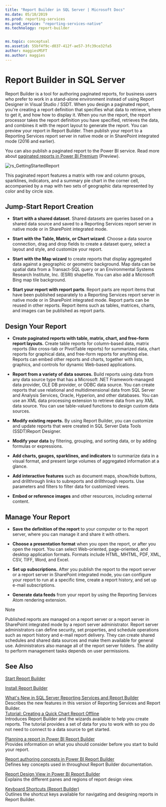 ```yaml
---
title: "Report Builder in SQL Server | Microsoft Docs"
ms.date: 05/10/2019
ms.prod: reporting-services
ms.prod_service: "reporting-services-native"
ms.technology: report-builder


ms.topic: conceptual
ms.assetid: 55bf4f9c-d037-412f-ae57-3fc39ce32fa5
author: maggiesMSFT
ms.author: maggies
---
```

# Report Builder in SQL Server

 Report Builder is a tool for authoring paginated reports, for business users who prefer to work in a stand-alone environment instead of using Report Designer in Visual Studio / SSDT.  When you design a paginated report, you're creating a report definition that specifies what data to retrieve, where to get it, and how how to display it. When you run the report, the report processor takes the report definition you have specified, retrieves the data, and combines it with the report layout to generate the report. You can preview your report in Report Builder. Then publish your report to a Reporting Services report server in native mode or in SharePoint integrated mode (2016 and earlier). 

You can also publish a paginated report to the Power BI service. Read more about [paginated reports in Power BI Premium](https://docs.microsoft.com/power-bi/paginated-reports-report-builder-power-bi) (Preview).
  
 ![rs_GettingStartedReport](../../reporting-services/report-builder/media/rs-gettingstartedreport.png "rs_GettingStartedReport")  
  
 This paginated report features a matrix with row and column groups, sparklines, indicators, and a summary pie chart in the corner cell, accompanied by a map with two sets of geographic data represented by color and by circle size.  
  
##  <a name="JumpStartReptCreation"></a> Jump-Start Report Creation  
  
-   **Start with a shared dataset**. Shared datasets are queries based on a shared data source and saved to a Reporting Services report server in native mode or  in SharePoint integrated mode.  
  
-   **Start with the Table, Matrix, or Chart wizard**. Choose a data source connection, drag and drop fields to create a dataset query, select a layout and style, and customize your report.  
  
-   **Start with the Map wizard** to create reports that display aggregated data against a geographic or geometric background. Map data can be spatial data from a Transact-SQL query or an Environmental Systems Research Institute, Inc. (ESRI) shapefile. You can also add a Microsoft Bing map tile background.  
  
-   **Start your report with report parts**. Report parts are report items that have been published separately to a Reporting Services report server in native mode or  in SharePoint integrated mode. Report parts can be reused in other reports. Report items such as tables, matrices, charts, and images can be published as report parts.  
  
##  <a name="DesignRept"></a> Design Your Report  
  
-   **Create paginated reports with table, matrix, chart, and free-form report layouts.** Create table reports for column-based data, matrix reports (like cross-tab or PivotTable reports) for summarized data, chart reports for graphical data, and free-form reports for anything else. Reports can embed other reports and charts, together with lists, graphics, and controls for dynamic Web-based applications.  
  
-   **Report from a variety of data sources.** Build reports using data from any data source type that has a Microsoft .NET Framework-managed data provider, OLE DB provider, or ODBC data source. You can create reports that use relational and multidimensional data from SQL Server and Analysis Services, Oracle, Hyperion, and other databases. You can use an XML data processing extension to retrieve data from any XML data source. You can use table-valued functions to design custom data sources.  
  
-   **Modify existing reports.** By using Report Builder, you can customize and update reports that were created in SQL Server Data Tools (SSDT)Report Designer.  
  
-   **Modify your data** by filtering, grouping, and sorting data, or by adding formulas or expressions.  
-   **Add charts, gauges, sparklines, and indicators** to summarize data in a visual format, and present large volumes of aggregated information at a glance.  
  
-   **Add interactive features** such as document maps, show/hide buttons, and drillthrough links to subreports and drillthrough reports. Use parameters and filters to filter data for customized views.  
  
-   **Embed or reference images** and other resources, including external content.  
  
##  <a name="ManageRpt"></a> Manage Your Report  
  
-   **Save the definition of the report** to your computer or to the report server, where you can manage it and share it with others.  
  
-   **Choose a presentation format** when you open the report, or after you open the report. You can select Web-oriented, page-oriented, and desktop application formats. Formats include HTML, MHTML, PDF, XML, CSV, TIFF, Word, and Excel.  
  
-   **Set up subscriptions.** After you publish the report to the report server or a report server in SharePoint integrated mode, you can configure your report to run at a specific time, create a report history, and set up e-mail subscriptions.  
  
-   **Generate data feeds** from your report by using the Reporting Services Atom rendering extension.  
  
> [!NOTE]  
>  Published reports are managed on a report server or a report server in SharePoint integrated mode by a report server administrator. Report server administrators can define security, set properties, and schedule operations such as report history and e-mail report delivery. They can create shared schedules and shared data sources and make them available for general use. Administrators also manage all of the report server folders. The ability to perform management tasks depends on user permissions.  
  
## See Also  
  [Start Report Builder](../../reporting-services/report-builder/start-report-builder.md)  
  
  [Install Report Builder](../../reporting-services/install-windows/install-report-builder.md)

  [What's New in SQL Server Reporting Services and Report Builder](~/reporting-services/what-s-new-in-sql-server-reporting-services-ssrs.md)  
  Describes the new features in this version of Reporting Services and Report Builder.   
  [Tutorial: Creating a Quick Chart Report Offline](../../reporting-services/report-builder/tutorial-create-a-quick-chart-report-offline-report-builder.md)  
 Introduces Report Builder and the wizards available to help you create reports. The tutorial provides a set of data for you to work with so you do not need to connect to a data source to get started.  
  
 [Planning a report in Power BI Report Builder](report-builder-planning-report.md)  
 Provides information on what you should consider before you start to build your report.  
  
 [Report authoring concepts in Power BI Report Builder](report-builder-authoring-concepts.md)  
 Defines key concepts used in throughout Report Builder documentation.  
  
 [Report Design View in Power BI Report Builder](paginated-reports-report-design-view.md)  
 Explains the different panes and regions of report design view.  

 [Keyboard Shortcuts &#40;Report Builder&#41;](../../reporting-services/report-builder/keyboard-shortcuts-report-builder.md)  
 Outlines the shortcut keys available for navigating and designing reports in Report Builder.  
